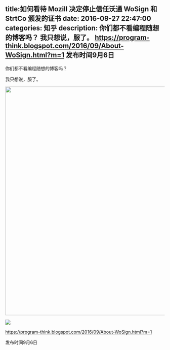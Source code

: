 title:如何看待 Mozill 决定停止信任沃通 WoSign 和 StrtCo 颁发的证书
date: 2016-09-27   22:47:00 
categories: 知乎 
 description: 你们都不看编程随想的博客吗？ 我只想说，服了。 https://program-think.blogspot.com/2016/09/About-WoSign.html?m=1 发布时间9月6日
  --- 
 你们都不看编程随想的博客吗？  

我只想说，服了。  

<noscript><img src="https://pic3.zhimg.com/354bb4e607876b590f9c3e7140538b86_b.png" data-rawwidth="720" data-rawheight="1280" class="origin_image zh-lightbox-thumb" width="720" data-original="https://pic3.zhimg.com/354bb4e607876b590f9c3e7140538b86_r.png"></noscript>

![](//zhstatic.zhihu.com/assets/zhihu/ztext/whitedot.jpg)  

[<span class="invisible">https://</span><span class="visible">program-think.blogspot.com</span><span class="invisible">/2016/09/About-WoSign.html?m=1</span><span class="ellipsis"></span>](https://link.zhihu.com/?target=https%3A//program-think.blogspot.com/2016/09/About-WoSign.html%3Fm%3D1)  

发布时间9月6日